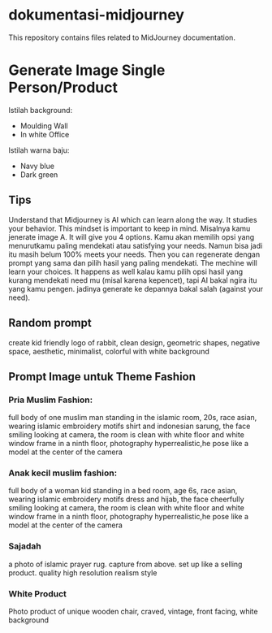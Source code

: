 # dokumentasi-midjourney
This repository contains files related to MidJourney documentation.

# Generate Image Single Person/Product
Istilah background:
- Moulding Wall
- In white Office 

Istilah warna baju:
- Navy blue
- Dark green

## Tips
Understand that Midjourney is AI which can learn along the way. It studies your behavior. This mindset is important to keep in mind. Misalnya kamu jenerate image A. It will give you 4 options. Kamu akan memilih opsi yang menurutkamu paling mendekati atau satisfying your needs. Namun bisa jadi itu masih belum 100% meets your needs. Then you can regenerate dengan prompt yang sama dan pilih hasil yang paling mendekati. The mechine will learn your choices. It happens as well kalau kamu pilih opsi hasil yang kurang mendekati need mu (misal karena kepencet), tapi AI bakal ngira itu yang kamu pengen. jadinya generate ke depannya bakal salah (against your need).

## Random prompt
create kid friendly logo of rabbit, clean design, geometric shapes, negative space, aesthetic, minimalist, colorful with white background

## Prompt Image untuk Theme Fashion 

### Pria Muslim Fashion:
full body of one muslim man standing in the islamic room, 20s, race asian, wearing islamic embroidery motifs shirt and indonesian sarung, the face smiling looking at camera, the room is clean with white floor and white window frame in a ninth floor, photography hyperrealistic,he pose like a model at the center of the camera 

### Anak kecil muslim fashion:
full body of a woman kid standing in a bed room, age 6s, race asian, wearing islamic embroidery motifs dress and hijab, the face cheerfully smiling looking at camera, the room is clean with white floor and white window frame in a ninth floor, photography hyperrealistic,he pose like a model at the center of the camera

### Sajadah
a photo of islamic prayer rug. capture from above. set up like a selling product. quality high resolution realism style

### White Product
Photo product of unique wooden chair, craved, vintage, front facing, white background
